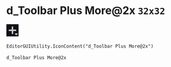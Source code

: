 # d_Toolbar Plus More@2x `32x32`
<img src="/img/d_Toolbar%20Plus%20More@2x.png" width=32 height=32>

``` CSharp
EditorGUIUtility.IconContent("d_Toolbar Plus More@2x")
```
```
d_Toolbar Plus More@2x
```
